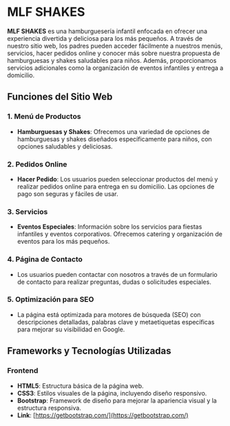 # MLF SHAKES

**MLF SHAKES** es una hamburguesería infantil enfocada en ofrecer una experiencia divertida y deliciosa para los más pequeños. A través de nuestro sitio web, los padres pueden acceder fácilmente a nuestros menús, servicios, hacer pedidos online y conocer más sobre nuestra propuesta de hamburguesas y shakes saludables para niños. Además, proporcionamos servicios adicionales como la organización de eventos infantiles y entrega a domicilio.

## Funciones del Sitio Web

### **1. Menú de Productos**

-   **Hamburguesas y Shakes**: Ofrecemos una variedad de opciones de hamburguesas y shakes diseñados específicamente para niños, con opciones saludables y deliciosas.

### **2. Pedidos Online**

-   **Hacer Pedido**: Los usuarios pueden seleccionar productos del menú y realizar pedidos online para entrega en su domicilio. Las opciones de pago son seguras y fáciles de usar.

### **3. Servicios**

-   **Eventos Especiales**: Información sobre los servicios para fiestas infantiles y eventos corporativos. Ofrecemos catering y organización de eventos para los más pequeños.

### **4. Página de Contacto**

-   Los usuarios pueden contactar con nosotros a través de un formulario de contacto para realizar preguntas, dudas o solicitudes especiales.

### **5. Optimización para SEO**

-   La página está optimizada para motores de búsqueda (SEO) con descripciones detalladas, palabras clave y metaetiquetas específicas para mejorar su visibilidad en Google.

## Frameworks y Tecnologías Utilizadas

### **Frontend**

-   **HTML5**: Estructura básica de la página web.
-   **CSS3**: Estilos visuales de la página, incluyendo diseño responsivo.
-   **Bootstrap**: Framework de diseño para mejorar la apariencia visual y la estructura responsiva.
-   **Link**: [https://getbootstrap.com/](https://getbootstrap.com/)